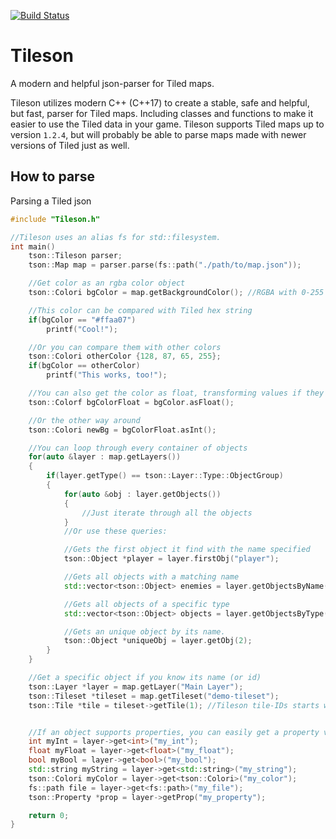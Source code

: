 [![Build Status](https://travis-ci.org/SSBMTonberry/tileson.svg?branch=master)](https://travis-ci.org/SSBMTonberry/tileson)

# Tileson
A modern and helpful json-parser for Tiled maps.

Tileson utilizes modern C++ (C++17) to create a stable, safe and helpful, but fast, parser for Tiled maps.
Including classes and functions to make it easier to use the Tiled data in your game. 
Tileson supports Tiled maps up to version `1.2.4`, but will probably be able to parse
maps made with newer versions of Tiled just as well.

## How to parse
Parsing a Tiled json 
```c++
#include "Tileson.h"

//Tileson uses an alias fs for std::filesystem.
int main()
    tson::Tileson parser;
    tson::Map map = parser.parse(fs::path("./path/to/map.json"));

    //Get color as an rgba color object
    tson::Colori bgColor = map.getBackgroundColor(); //RGBA with 0-255 on each channel

    //This color can be compared with Tiled hex string
    if(bgColor == "#ffaa07")
        printf("Cool!");

    //Or you can compare them with other colors
    tson::Colori otherColor {128, 87, 65, 255};
    if(bgColor == otherColor)
        printf("This works, too!");

    //You can also get the color as float, transforming values if they are already in their int form, from max 255 to 1.f
    tson::Colorf bgColorFloat = bgColor.asFloat();

    //Or the other way around
    tson::Colori newBg = bgColorFloat.asInt();

    //You can loop through every container of objects
    for(auto &layer : map.getLayers())
    {
        if(layer.getType() == tson::Layer::Type::ObjectGroup)
        {
            for(auto &obj : layer.getObjects())
            {
                //Just iterate through all the objects
            }
            //Or use these queries:

            //Gets the first object it find with the name specified
            tson::Object *player = layer.firstObj("player");

            //Gets all objects with a matching name
            std::vector<tson::Object> enemies = layer.getObjectsByName("goomba");

            //Gets all objects of a specific type
            std::vector<tson::Object> objects = layer.getObjectsByType(tson::Object::Type::Object);

            //Gets an unique object by its name.
            tson::Object *uniqueObj = layer.getObj(2);
        }
    }

    //Get a specific object if you know its name (or id)
    tson::Layer *layer = map.getLayer("Main Layer");
    tson::Tileset *tileset = map.getTileset("demo-tileset");
    tson::Tile *tile = tileset->getTile(1); //Tileson tile-IDs starts with 1, to be consistent with IDs in data lists.


    //If an object supports properties, you can easily get a property value by calling get<T>() or the property itself with getProp()
    int myInt = layer->get<int>("my_int");
    float myFloat = layer->get<float>("my_float");
    bool myBool = layer->get<bool>("my_bool");
    std::string myString = layer->get<std::string>("my_string");
    tson::Colori myColor = layer->get<tson::Colori>("my_color");
    fs::path file = layer->get<fs::path>("my_file");
    tson::Property *prop = layer->getProp("my_property");

    return 0;
}
```
